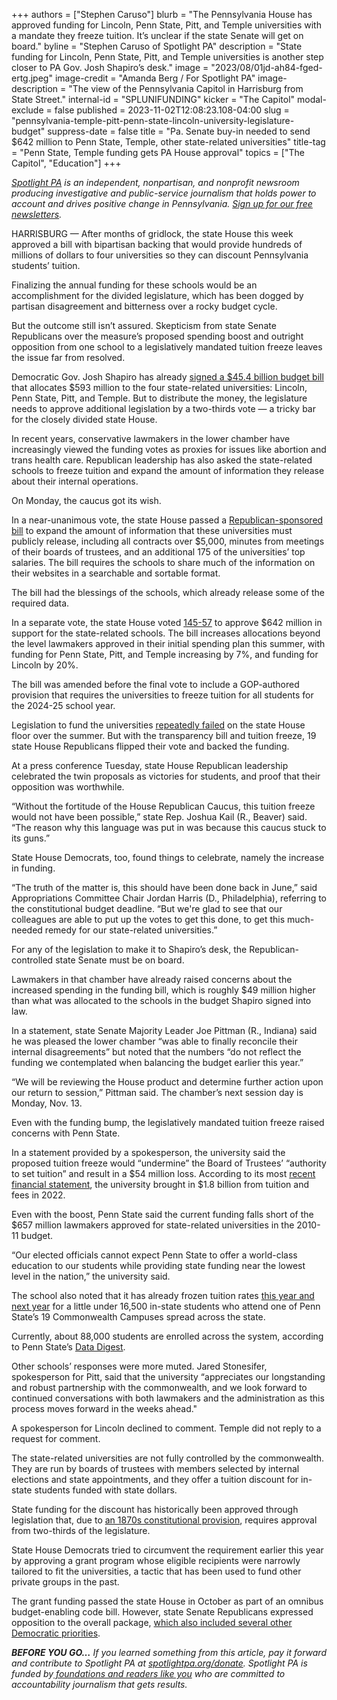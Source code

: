 +++
authors = ["Stephen Caruso"]
blurb = "The Pennsylvania House has approved funding for Lincoln, Penn State, Pitt, and Temple universities with a mandate they freeze tuition. It’s unclear if the state Senate will get on board."
byline = "Stephen Caruso of Spotlight PA"
description = "State funding for Lincoln, Penn State, Pitt, and Temple universities is another step closer to PA Gov. Josh Shapiro’s desk."
image = "2023/08/01jd-ah84-fged-ertg.jpeg"
image-credit = "Amanda Berg / For Spotlight PA"
image-description = "The view of the Pennsylvania Capitol in Harrisburg from State Street."
internal-id = "SPLUNIFUNDING"
kicker = "The Capitol"
modal-exclude = false
published = 2023-11-02T12:08:23.108-04:00
slug = "pennsylvania-temple-pitt-penn-state-lincoln-university-legislature-budget"
suppress-date = false
title = "Pa. Senate buy-in needed to send $642 million to Penn State, Temple, other state-related universities"
title-tag = "Penn State, Temple funding gets PA House approval"
topics = ["The Capitol", "Education"]
+++

<a href="https://www.spotlightpa.org/"><em>Spotlight PA</em></a><em> is an independent, nonpartisan, and nonprofit newsroom producing investigative and public-service journalism that holds power to account and drives positive change in Pennsylvania. </em><a href="https://www.spotlightpa.org/newsletters"><em>Sign up for our free newsletters</em></a><em>.</em>

HARRISBURG — After months of gridlock, the state House this week approved a bill with bipartisan backing that would provide hundreds of millions of dollars to four universities so they can discount Pennsylvania students’ tuition.

Finalizing the annual funding for these schools would be an accomplishment for the divided legislature, which has been dogged by partisan disagreement and bitterness over a rocky budget cycle.

But the outcome still isn’t assured. Skepticism from state Senate Republicans over the measure’s proposed spending boost and outright opposition from one school to a legislatively mandated tuition freeze leaves the issue far from resolved.

<script src="https://www.spotlightpa.org/embed.js" async></script><div data-spl-embed-version="1" data-spl-src="https://www.spotlightpa.org/embeds/newsletter/"></div>

Democratic Gov. Josh Shapiro has already <a href="https://www.spotlightpa.org/news/2023/08/pennsylvania-budget-legislature-josh-shapiro-kim-ward-education-voucher-funding/">signed a $45.4 billion budget bill</a> that allocates $593 million to the four state-related universities: Lincoln, Penn State, Pitt, and Temple. But to distribute the money, the legislature needs to approve additional legislation by a two-thirds vote — a tricky bar for the closely divided state House.

In recent years, conservative lawmakers in the lower chamber have increasingly viewed the funding votes as proxies for issues like abortion and trans health care. Republican leadership has also asked the state-related schools to freeze tuition and expand the amount of information they release about their internal operations.

On Monday, the caucus got its wish.

In a near-unanimous vote, the state House passed a <a href="https://www.legis.state.pa.us/cfdocs/billinfo/billinfo.cfm?syear=2023&amp;sind=0&amp;body=H&amp;type=B&amp;bn=1556">Republican-sponsored bill</a> to expand the amount of information that these universities must publicly release, including all contracts over $5,000, minutes from meetings of their boards of trustees, and an additional 175 of the universities’ top salaries. The bill requires the schools to share much of the information on their websites in a searchable and sortable format.

The bill had the blessings of the schools, which already release some of the required data.

In a separate vote, the state House voted <a href="https://web.archive.org/20231102185317/https://www.legis.state.pa.us/CFDOCS/Legis/RC/Public/rc_view_action2.cfm?sess_yr=2023&amp;sess_ind=0&amp;rc_body=H&amp;rc_nbr=682">145-57</a> to approve $642 million in support for the state-related schools. The bill increases allocations beyond the level lawmakers approved in their initial spending plan this summer, with funding for Penn State, Pitt, and Temple increasing by 7%, and funding for Lincoln by 20%.

The bill was amended before the final vote to include a GOP-authored provision that requires the universities to freeze tuition for all students for the 2024-25 school year.

Legislation to fund the universities <a href="https://www.spotlightpa.org/news/2023/07/pennsylvania-state-related-university-lincoln-psu-pitt-temple-deadlock/">repeatedly failed</a> on the state House floor over the summer. But with the transparency bill and tuition freeze, 19 state House Republicans flipped their vote and backed the funding.

At a press conference Tuesday, state House Republican leadership celebrated the twin proposals as victories for students, and proof that their opposition was worthwhile.

“Without the fortitude of the House Republican Caucus, this tuition freeze would not have been possible,” state Rep. Joshua Kail (R., Beaver) said. “The reason why this language was put in was because this caucus stuck to its guns.”

State House Democrats, too, found things to celebrate, namely the increase in funding.

“The truth of the matter is, this should have been done back in June,” said Appropriations Committee Chair Jordan Harris (D., Philadelphia), referring to the constitutional budget deadline. “But we&#39;re glad to see that our colleagues are able to put up the votes to get this done, to get this much-needed remedy for our state-related universities.”

For any of the legislation to make it to Shapiro’s desk, the Republican-controlled state Senate must be on board.

Lawmakers in that chamber have already raised concerns about the increased spending in the funding bill, which is roughly $49 million higher than what was allocated to the schools in the budget Shapiro signed into law.

In a statement, state Senate Majority Leader Joe Pittman (R., Indiana) said he was pleased the lower chamber “was able to finally reconcile their internal disagreements” but noted that the numbers “do not reflect the funding we contemplated when balancing the budget earlier this year.”

“We will be reviewing the House product and determine further action upon our return to session,” Pittman said. The chamber’s next session day is Monday, Nov. 13.

Even with the funding bump, the legislatively mandated tuition freeze raised concerns with Penn State.

In a statement provided by a spokesperson, the university said the proposed tuition freeze would “undermine” the Board of Trustees’ “authority to set tuition” and result in a $54 million loss. According to its most <a href="https://budgetandfinance.psu.edu/sites/budgetandfinance/files/psu_2022_financial_statements_-_final.pdf">recent financial statement</a>, the university brought in $1.8 billion from tuition and fees in 2022.

Even with the boost, Penn State said the current funding falls short of the $657 million lawmakers approved for state-related universities in the 2010-11 budget.

“Our elected officials cannot expect Penn State to offer a world-class education to our students while providing state funding near the lowest level in the nation,” the university said.

The school also noted that it has already frozen tuition rates <a href="https://www.psu.edu/news/administration/story/board-approves-tuition-operating-budgets-through-2024-25/">this year and next year</a> for a little under 16,500 in-state students who attend one of Penn State’s 19 Commonwealth Campuses spread across the state.

Currently, about 88,000 students are enrolled across the system, according to Penn State’s <a href="https://datadigest.psu.edu/student-enrollment/">Data Digest</a>.

Other schools’ responses were more muted. Jared Stonesifer, spokesperson for Pitt, said that the university “appreciates our longstanding and robust partnership with the commonwealth, and we look forward to continued conversations with both lawmakers and the administration as this process moves forward in the weeks ahead.&#34;

<script src="https://www.spotlightpa.org/embed.js" async></script><div data-spl-embed-version="1" data-spl-src="https://www.spotlightpa.org/embeds/donate/"></div>

A spokesperson for Lincoln declined to comment. Temple did not reply to a request for comment.

The state-related universities are not fully controlled by the commonwealth. They are run by boards of trustees with members selected by internal elections and state appointments, and they offer a tuition discount for in-state students funded with state dollars.

State funding for the discount has historically been approved through legislation that, due to <a href="https://www.spotlightpa.org/news/2023/07/pennsylvania-budget-temple-pitt-funding-guns-house-full-time-legislature/">an 1870s constitutional provision</a>, requires approval from two-thirds of the legislature.

State House Democrats tried to circumvent the requirement earlier this year by approving a grant program whose eligible recipients were narrowly tailored to fit the universities, a tactic that has been used to fund other private groups in the past.

The grant funding passed the state House in October as part of an omnibus budget-enabling code bill. However, state Senate Republicans expressed opposition to the overall package, <a href="https://www.spotlightpa.org/news/2023/10/pennsylvania-budget-legislature-education-spending-tax-code/">which also included several other Democratic priorities</a>.

<strong><em>BEFORE YOU GO…</em></strong><em> If you learned something from this article, pay it forward and contribute to Spotlight PA at </em><a href="https://www.spotlightpa.org/donate"><em>spotlightpa.org/donate</em></a><em>. Spotlight PA is funded by</em><a href="https://www.spotlightpa.org/support"><em> foundations and readers like you</em></a><em> who are committed to accountability journalism that gets results.</em>
